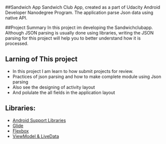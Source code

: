 ##Sandwich App
Sandwich Club App, created as a part of Udacity Android Developer Nanodegree Program. The application parse Json data using native API.

##Project Summary
In this project im developing the Sandwichclubapp. Although JSON parsing is usually done using libraries, writing the JSON parsing for this project will help you to better understand how it is processed.

## Larning of This project

* In this project I am learn to how submit projects for review.
* Practices of json parsing and how to make complete module using Json parsing
* Also see the designing of activity layout
* And polulate the all fields in the application layout

## Libraries:

* [Android Support Libraries](https://developer.android.com/topic/libraries/support-library/revisions)
* [Glide](https://github.com/bumptech/glide)
* [Flexbox](https://github.com/google/flexbox-layout)
* [ViewModel & LiveData](https://developer.android.com/topic/libraries/architecture/adding-components)

